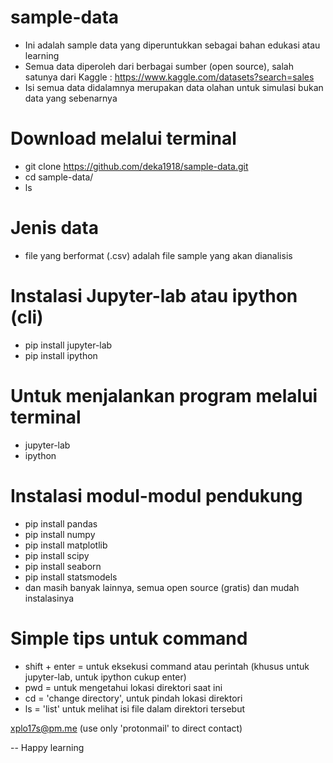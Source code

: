 # sample-data

- Ini adalah sample data yang diperuntukkan sebagai bahan edukasi atau learning
- Semua data diperoleh dari berbagai sumber (open source), salah satunya dari Kaggle : https://www.kaggle.com/datasets?search=sales
- Isi semua data didalamnya merupakan data olahan untuk simulasi bukan data yang sebenarnya

# Download melalui terminal
- git clone https://github.com/deka1918/sample-data.git
- cd sample-data/
- ls

# Jenis data
- file yang berformat (.csv) adalah file sample yang akan dianalisis

# Instalasi Jupyter-lab atau ipython (cli)
- pip install jupyter-lab
- pip install ipython

# Untuk menjalankan program melalui terminal
- jupyter-lab
- ipython

# Instalasi modul-modul pendukung
- pip install pandas
- pip install numpy
- pip install matplotlib
- pip install scipy
- pip install seaborn
- pip install statsmodels
- dan masih banyak lainnya, semua open source (gratis) dan mudah instalasinya

# Simple tips untuk command
  - shift + enter = untuk eksekusi command atau perintah (khusus untuk jupyter-lab, untuk ipython cukup enter)
  - pwd = untuk mengetahui lokasi direktori saat ini
  - cd = 'change directory', untuk pindah lokasi direktori
  - ls = 'list' untuk melihat isi file dalam direktori tersebut

xplo17s@pm.me (use only 'protonmail' to direct contact)

-- Happy learning
